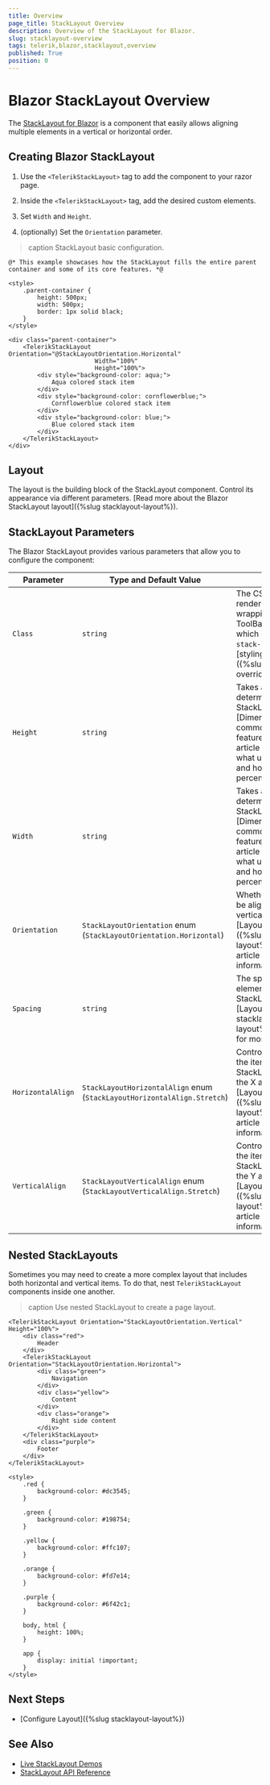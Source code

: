 ```yaml
---
title: Overview
page_title: StackLayout Overview
description: Overview of the StackLayout for Blazor.
slug: stacklayout-overview
tags: telerik,blazor,stacklayout,overview
published: True
position: 0
---
```


# Blazor StackLayout Overview

The <a href="https://www.telerik.com/blazor-ui/stacklayout" target="_blank">StackLayout for Blazor</a> is a component that easily allows aligning multiple elements in a vertical or horizontal order.

## Creating Blazor StackLayout

1. Use the `<TelerikStackLayout>` tag to add the component to your razor page.

2. Inside the `<TelerikStackLayout>` tag, add the desired custom elements.

3. Set `Width` and `Height`.

4. (optionally) Set the `Orientation` parameter.

>caption StackLayout basic configuration.

````CSHTML
@* This example showcases how the StackLayout fills the entire parent container and some of its core features. *@

<style>
    .parent-container {
        height: 500px;
        width: 500px;
        border: 1px solid black;
    }
</style>

<div class="parent-container">
    <TelerikStackLayout Orientation="@StackLayoutOrientation.Horizontal" 
                        Width="100%" 
                        Height="100%">
        <div style="background-color: aqua;">
            Aqua colored stack item
        </div>
        <div style="background-color: cornflowerblue;">
            Cornflowerblue colored stack item
        </div>
        <div style="background-color: blue;">
            Blue colored stack item
        </div>
    </TelerikStackLayout>
</div>
````

## Layout

The layout is the building block of the StackLayout component. Control its appearance via different parameters. [Read more about the Blazor StackLayout layout]({%slug stacklayout-layout%}).

## StackLayout Parameters

The Blazor StackLayout provides various parameters that allow you to configure the component:

<style>
    article style + table {
        table-layout: auto;
        word-break: normal;
    }
</style>
| Parameter | Type and Default Value | Description |
| ----------- | ----------- | ----------- |
| `Class` | `string` | The CSS class to be rendered on the main wrapping element of the ToolBar component, which is `<div class="k-stack-layout">`. Use for [styling customizations]({%slug themes-override%}). |
| `Height` | `string` | Takes a CSS unit that determines how tall the StackLayout is. See the [Dimensions]({%slug common-features/dimensions%}) article for more details on what units you can use and how dimensions in percent work. |
| `Width` | `string` | Takes a CSS unit that determines how wide the StackLayout is. See the [Dimensions]({%slug common-features/dimensions%}) article for more details on what units you can use and how dimensions in percent work. |
| `Orientation` | `StackLayoutOrientation` enum <br/> (`StackLayoutOrientation.Horizontal`) | Whether the content will be aligned horizontally or vertically. See the [Layout Orientation]({%slug stacklayout-layout%}#orientation) article for more information. |
| `Spacing` | `string` | The space between the elements in the StackLayout. See the [Layout Spacing]({%slug stacklayout-layout%}#spacing) article for more information. |
| `HorizontalAlign` | `StackLayoutHorizontalAlign` enum <br/> (`StackLayoutHorizontalAlign.Stretch`) | Controls the alignment of the items in the StackLayout based on the X axis. See the [Layout HorizontalAlign]({%slug stacklayout-layout%}#horizontalalign) article for more information. |
| `VerticalAlign` | `StackLayoutVerticalAlign` enum <br/> (`StackLayoutVerticalAlign.Stretch`) | Controls the alignment of the items in the StackLayout based on the Y axis. See the [Layout VerticalAlign]({%slug stacklayout-layout%}#verticalalign) article for more information. |

## Nested StackLayouts

Sometimes you may need to create a more complex layout that includes both horizontal and vertical items. To do that, nest `TelerikStackLayout` components inside one another.

>caption Use nested StackLayout to create a page layout.

````CSHTML
<TelerikStackLayout Orientation="StackLayoutOrientation.Vertical" Height="100%">
    <div class="red">
        Header
    </div>
    <TelerikStackLayout Orientation="StackLayoutOrientation.Horizontal">
        <div class="green">
            Navigation
        </div>
        <div class="yellow">
            Content
        </div>
        <div class="orange">
            Right side content
        </div>
    </TelerikStackLayout>
    <div class="purple">
        Footer
    </div>
</TelerikStackLayout>

<style>
    .red {
        background-color: #dc3545;
    }

    .green {
        background-color: #198754;
    }

    .yellow {
        background-color: #ffc107;
    }

    .orange {
        background-color: #fd7e14;
    }

    .purple {
        background-color: #6f42c1;
    }

    body, html {
        height: 100%;
    }

    app {
        display: initial !important;
    }
</style>
````

## Next Steps

* [Configure Layout]({%slug stacklayout-layout%})

## See Also

  * [Live StackLayout Demos](https://demos.telerik.com/blazor-ui/stacklayout/overview)
  * [StackLayout API Reference](https://docs.telerik.com/blazor-ui/api/Telerik.Blazor.Components.TelerikStackLayout)